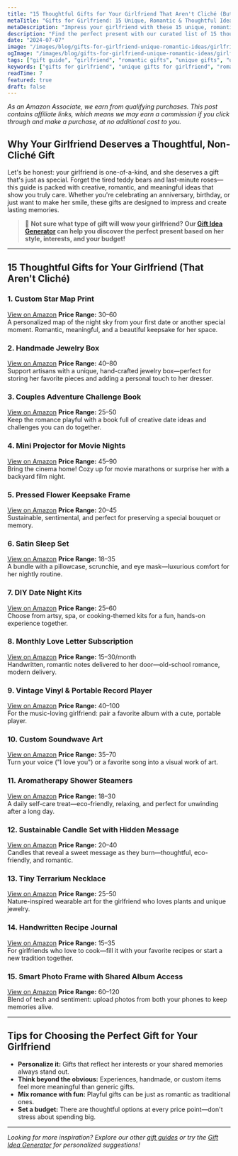 ```yaml
---
title: "15 Thoughtful Gifts for Your Girlfriend That Aren't Cliché (But Still Romantic)"
metaTitle: "Gifts for Girlfriend: 15 Unique, Romantic & Thoughtful Ideas | BrightGift"
metaDescription: "Impress your girlfriend with these 15 unique, romantic, and thoughtful gifts that go beyond clichés. Discover the best gifts for your girlfriend under $50 and make her feel truly special."
description: "Find the perfect present with our curated list of 15 thoughtful, non-cliché gifts for your girlfriend—romantic, unique, and sure to impress."
date: "2024-07-07"
image: "/images/blog/gifts-for-girlfriend-unique-romantic-ideas/girlfriend-banner.webp"
ogImage: "/images/blog/gifts-for-girlfriend-unique-romantic-ideas/girlfriend-og.webp"
tags: ["gift guide", "girlfriend", "romantic gifts", "unique gifts", "under $50"]
keywords: ["gifts for girlfriend", "unique gifts for girlfriend", "romantic gifts for her", "thoughtful gift ideas", "gifts for girlfriend under $50"]
readTime: 7
featured: true
draft: false
---
```


*As an Amazon Associate, we earn from qualifying purchases. This post contains affiliate links, which means we may earn a commission if you click through and make a purchase, at no additional cost to you.*

## Why Your Girlfriend Deserves a Thoughtful, Non-Cliché Gift

Let's be honest: your girlfriend is one-of-a-kind, and she deserves a gift that's just as special. Forget the tired teddy bears and last-minute roses—this guide is packed with creative, romantic, and meaningful ideas that show you truly care. Whether you're celebrating an anniversary, birthday, or just want to make her smile, these gifts are designed to impress and create lasting memories.

> 🎯 **Not sure what type of gift will wow your girlfriend? Our [Gift Idea Generator](https://bright-gift.com) can help you discover the perfect present based on her style, interests, and your budget!**

---

## 15 Thoughtful Gifts for Your Girlfriend (That Aren't Cliché)

### 1. Custom Star Map Print
<a href="https://www.amazon.com/s?k=custom+star+map+print&tag=bright-gift-20" class="amazon-link" target="_blank" rel="noopener">View on Amazon</a>
**Price Range:** $30–$60  
A personalized map of the night sky from your first date or another special moment. Romantic, meaningful, and a beautiful keepsake for her space.

### 2. Handmade Jewelry Box
<a href="https://www.amazon.com/s?k=handmade+jewelry+box+wooden&tag=bright-gift-20" class="amazon-link" target="_blank" rel="noopener">View on Amazon</a>
**Price Range:** $40–$80  
Support artisans with a unique, hand-crafted jewelry box—perfect for storing her favorite pieces and adding a personal touch to her dresser.

### 3. Couples Adventure Challenge Book
<a href="https://www.amazon.com/s?k=couples+adventure+challenge+book&tag=bright-gift-20" class="amazon-link" target="_blank" rel="noopener">View on Amazon</a>
**Price Range:** $25–$50  
Keep the romance playful with a book full of creative date ideas and challenges you can do together.

### 4. Mini Projector for Movie Nights
<a href="https://www.amazon.com/s?k=mini+projector+portable&tag=bright-gift-20" class="amazon-link" target="_blank" rel="noopener">View on Amazon</a>
**Price Range:** $45–$90  
Bring the cinema home! Cozy up for movie marathons or surprise her with a backyard film night.

### 5. Pressed Flower Keepsake Frame
<a href="https://www.amazon.com/s?k=pressed+flower+frame+keepsake&tag=bright-gift-20" class="amazon-link" target="_blank" rel="noopener">View on Amazon</a>
**Price Range:** $20–$45  
Sustainable, sentimental, and perfect for preserving a special bouquet or memory.

### 6. Satin Sleep Set
<a href="https://www.amazon.com/s?k=satin+sleep+set&tag=bright-gift-20" class="amazon-link" target="_blank" rel="noopener">View on Amazon</a>
**Price Range:** $18–$35  
A bundle with a pillowcase, scrunchie, and eye mask—luxurious comfort for her nightly routine.

### 7. DIY Date Night Kits
<a href="https://www.amazon.com/s?k=date+night+kit+couples+activity&tag=bright-gift-20" class="amazon-link" target="_blank" rel="noopener">View on Amazon</a>
**Price Range:** $25–$60  
Choose from artsy, spa, or cooking-themed kits for a fun, hands-on experience together.

### 8. Monthly Love Letter Subscription
<a href="https://www.amazon.com/s?k=love+letter+subscription+romantic&tag=bright-gift-20" class="amazon-link" target="_blank" rel="noopener">View on Amazon</a>
**Price Range:** $15–$30/month  
Handwritten, romantic notes delivered to her door—old-school romance, modern delivery.

### 9. Vintage Vinyl & Portable Record Player
<a href="https://www.amazon.com/s?k=portable+record+player&tag=bright-gift-20" class="amazon-link" target="_blank" rel="noopener">View on Amazon</a>
**Price Range:** $40–$100  
For the music-loving girlfriend: pair a favorite album with a cute, portable player.

### 10. Custom Soundwave Art
<a href="https://www.amazon.com/s?k=custom+soundwave+art+personalized&tag=bright-gift-20" class="amazon-link" target="_blank" rel="noopener">View on Amazon</a>
**Price Range:** $35–$70  
Turn your voice ("I love you") or a favorite song into a visual work of art.

### 11. Aromatherapy Shower Steamers
<a href="https://www.amazon.com/s?k=aromatherapy+shower+steamer+relaxing&tag=bright-gift-20" class="amazon-link" target="_blank" rel="noopener">View on Amazon</a>
**Price Range:** $18–$30  
A daily self-care treat—eco-friendly, relaxing, and perfect for unwinding after a long day.

### 12. Sustainable Candle Set with Hidden Message
<a href="https://www.amazon.com/s?k=hidden+message+candle+romantic&tag=bright-gift-20" class="amazon-link" target="_blank" rel="noopener">View on Amazon</a>
**Price Range:** $20–$40  
Candles that reveal a sweet message as they burn—thoughtful, eco-friendly, and romantic.

### 13. Tiny Terrarium Necklace
<a href="https://www.amazon.com/s?k=terrarium+necklace+plant+jewelry&tag=bright-gift-20" class="amazon-link" target="_blank" rel="noopener">View on Amazon</a>
**Price Range:** $25–$50  
Nature-inspired wearable art for the girlfriend who loves plants and unique jewelry.

### 14. Handwritten Recipe Journal
<a href="https://www.amazon.com/s?k=recipe+journal&tag=bright-gift-20" class="amazon-link" target="_blank" rel="noopener">View on Amazon</a>
**Price Range:** $15–$35  
For girlfriends who love to cook—fill it with your favorite recipes or start a new tradition together.

### 15. Smart Photo Frame with Shared Album Access
<a href="https://www.amazon.com/s?k=smart+photo+frame&tag=bright-gift-20" class="amazon-link" target="_blank" rel="noopener">View on Amazon</a>
**Price Range:** $60–$120  
Blend of tech and sentiment: upload photos from both your phones to keep memories alive.

---

## Tips for Choosing the Perfect Gift for Your Girlfriend
- **Personalize it:** Gifts that reflect her interests or your shared memories always stand out.
- **Think beyond the obvious:** Experiences, handmade, or custom items feel more meaningful than generic gifts.
- **Mix romance with fun:** Playful gifts can be just as romantic as traditional ones.
- **Set a budget:** There are thoughtful options at every price point—don't stress about spending big.

---

*Looking for more inspiration? Explore our other [gift guides](https://bright-gift.com/blog) or try the [Gift Idea Generator](https://bright-gift.com) for personalized suggestions!* 